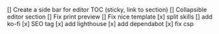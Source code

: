 [] Create a side bar for editor TOC (sticky, link to section)
[] Collapsible editor section
[] Fix print preview
[] Fix nice template
[x] split skills
[] add ko-fi
[x] SEO tag
[x] add lighthouse
[x] add dependabot
[x] fix csp